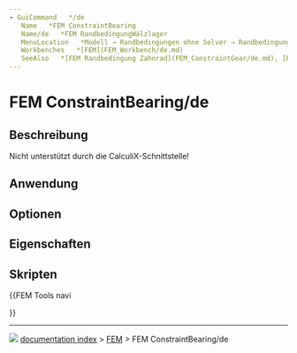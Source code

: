 ```yaml
---
- GuiCommand   */de
   Name   *FEM ConstraintBearing
   Name/de   *FEM RandbedingungWälzlager
   MenuLocation   *Modell → Randbedingungen ohne Solver → Randbedingung Wälzlager
   Workbenches   *[FEM](FEM_Workbench/de.md)
   SeeAlso   *[FEM Randbedingung Zahnrad](FEM_ConstraintGear/de.md), [FEM Randbedingung Rolle](FEM_ConstraintPulley/de.md)
---
```


# FEM ConstraintBearing/de

## Beschreibung

Nicht unterstützt durch die CalculiX-Schnittstelle!

## Anwendung

## Optionen

## Eigenschaften

## Skripten





{{FEM Tools navi

}}



---
![](images/Right_arrow.png) [documentation index](../README.md) > [FEM](Category_FEM.md) > FEM ConstraintBearing/de
